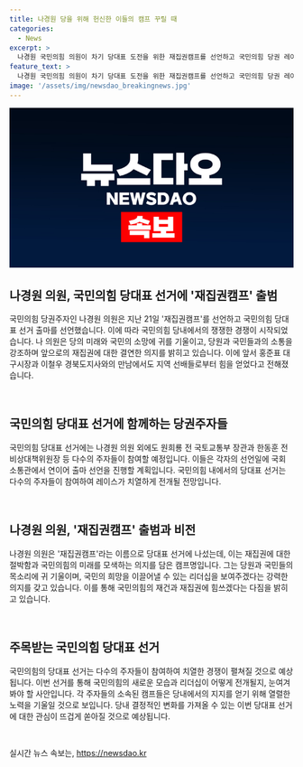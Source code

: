 ```yaml
---
title: 나경원 당을 위해 헌신한 이들의 캠프 꾸릴 때
categories:
  - News
excerpt: >
  나경원 국민의힘 의원이 차기 당대표 도전을 위한 재집권캠프를 선언하고 국민의힘 당권 레이스가 시작될 전망. 나 의원은 경험과 당을 잘 아는 자신을 강조하며 당원과 국민의 의견을 존중하고자 밝힘. 또한, 홍준표 대구시장과 이철우 경북도지사와의 접촉을 강조하며 당원과 국민과의 접점을 넓혀갈 계획이다. 요약: 나경원 국민의힘 의원, 차기 당대표 도전 선언. 재집권캠프로 국민의힘 당권 레이스 시작. 경험과 당을 아는 자신, 당원과 국민 존중 공언. 홍준표 대구시장·이철우 경북도지사와 접촉 강조.
feature_text: >
  나경원 국민의힘 의원이 차기 당대표 도전을 위한 재집권캠프를 선언하고 국민의힘 당권 레이스가 시작될 전망. 나 의원은 경험과 당을 잘 아는 자신을 강조하며 당원과 국민의 의견을 존중하고자 밝힘. 또한, 홍준표 대구시장과 이철우 경북도지사와의 접촉을 강조하며 당원과 국민과의 접점을 넓혀갈 계획이다. 요약: 나경원 국민의힘 의원, 차기 당대표 도전 선언. 재집권캠프로 국민의힘 당권 레이스 시작. 경험과 당을 아는 자신, 당원과 국민 존중 공언. 홍준표 대구시장·이철우 경북도지사와 접촉 강조.
image: '/assets/img/newsdao_breakingnews.jpg'
---
```


<p><img src="/assets/img/newsdao_breakingnews.jpg" alt="pcversion 속보" /></p>

<h2 data-ke-size="size26">나경원 의원, 국민의힘 당대표 선거에 '재집권캠프' 출범</h2>

<p>국민의힘 당권주자인 나경원 의원은 지난 21일 '재집권캠프'를 선언하고 국민의힘 당대표 선거 출마를 선언했습니다. 이에 따라 국민의힘 당내에서의 쟁쟁한 경쟁이 시작되었습니다. 나 의원은 당의 미래와 국민의 소망에 귀를 기울이고, 당원과 국민들과의 소통을 강조하며 앞으로의 재집권에 대한 결연한 의지를 밝히고 있습니다. 이에 앞서 홍준표 대구시장과 이철우 경북도지사와의 만남에서도 지역 선배들로부터 힘을 얻었다고 전해졌습니다.</p>

<p data-ke-size="size16">&nbsp;</p>

<h2 data-ke-size="size24">국민의힘 당대표 선거에 함께하는 당권주자들</h2>

<p>국민의힘 당대표 선거에는 나경원 의원 외에도 원희룡 전 국토교통부 장관과 한동훈 전 비상대책위원장 등 다수의 주자들이 참여할 예정입니다. 이들은 각자의 선언일에 국회 소통관에서 연이어 출마 선언을 진행할 계획입니다. 국민의힘 내에서의 당대표 선거는 다수의 주자들이 참여하여 레이스가 치열하게 전개될 전망입니다.</p>

<p data-ke-size="size16">&nbsp;</p>

<h2 data-ke-size="size24">나경원 의원, '재집권캠프' 출범과 비전</h2>

<p>나경원 의원은 '재집권캠프'라는 이름으로 당대표 선거에 나섰는데, 이는 재집권에 대한 절박함과 국민의힘의 미래를 모색하는 의지를 담은 캠프명입니다. 그는 당원과 국민들의 목소리에 귀 기울이며, 국민의 희망을 이끌어낼 수 있는 리더십을 보여주겠다는 강력한 의지를 갖고 있습니다. 이를 통해 국민의힘의 재건과 재집권에 힘쓰겠다는 다짐을 밝히고 있습니다.</p>

<p data-ke-size="size16">&nbsp;</p>

<h2 data-ke-size="size24">주목받는 국민의힘 당대표 선거</h2>

<p>국민의힘의 당대표 선거는 다수의 주자들이 참여하여 치열한 경쟁이 펼쳐질 것으로 예상됩니다. 이번 선거를 통해 국민의힘의 새로운 모습과 리더십이 어떻게 전개될지, 눈여겨봐야 할 사안입니다. 각 주자들의 소속된 캠프들은 당내에서의 지지를 얻기 위해 열렬한 노력을 기울일 것으로 보입니다. 당내 결정적인 변화를 가져올 수 있는 이번 당대표 선거에 대한 관심이 뜨겁게 쏟아질 것으로 예상됩니다.</p>

<p data-ke-size="size16">&nbsp;</p>
실시간 뉴스 속보는, <a href="https://newsdao.kr" rel="dofollow">https://newsdao.kr</a>


